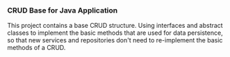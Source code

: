 ### CRUD Base for Java Application


This project contains a base CRUD structure. Using interfaces and abstract classes to implement the basic methods that are used for data persistence, so that new services and repositories don't need to re-implement the basic methods of a CRUD.

